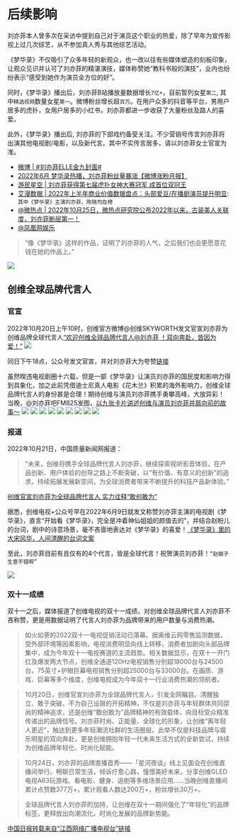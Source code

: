 # 后续影响

刘亦菲本人曾多次在采访中提到自己对于演员这个职业的热爱，除了早年为宣传影视上过几次综艺，从不参加真人秀与其他综艺活动。

《梦华录》不仅吸引了众多年轻的新观众，也一改以往有些媒体塑造的刻板印象，让观众见识并认可了刘亦菲的精湛演技，媒体称赞她“教科书般的演技”，业内也纷纷表示“感受到她作为演员全方位的好”。

同时，《梦华录》播出后，刘亦菲B站播放量数据增长`7亿+`，目前暂列女星`第二`, 其中`精选视频`数量女星`第一`。微博粉丝增长超`百万`。在用户众多的抖音等平台，男用户居多的虎扑，女用户居多的小红书，刘亦菲都进一步收获了大量粉丝及路人的喜爱。

此外，《梦华录》播出后, 刘亦菲的下部戏约备受关注。不少营销号传言刘亦菲将出演其他电视剧/电影，以及新代言。其中不实传言居多，请以刘亦菲女士官宣为准。

* [微博 | #刘亦菲ELLE金九封面#](https://weibo.com/1273610165/M1JeED63E?refer_flag=1001030103_)
* [2022年6月 梦华录热播，刘亦菲粉丝量暴涨【微博涨粉月报】](https://www.bilibili.com/video/BV1GG411W7YU/?vd_source=087d424162639011a33e46dbbd019cfd)
* [游民星空 | 刘亦菲获得第七届虎扑女神大赛冠军 成首位双冠王](https://www.gamersky.com/wenku/202209/1523607.shtml)
* [艾漫数据 | 2022年上半年商业价值数据盘点：头部爱豆/在播剧演员提升明显](https://mp.weixin.qq.com/s/BXcHVyWjFjP_uApvfkh5TA): `其中《梦华录》主演刘亦菲，陈晓均在榜`
* [@微热点 | 2022年10月25日，微热点研究院公布2022年以来，古装美人关联度，刘亦菲断层第一！](https://weibo.com/3960037780/MbVAeDXGa)
* [@凤凰网娱乐](https://share.api.weibo.cn/share/345757731%2C4832117245349530.html)
> “像《梦华录》这样的作品，证明了刘亦菲的人气，之后我们也会更愿意花钱在她的作品上。”

![](/image/cc/yule.jpg)


## 创维全球品牌代言人

### 官宣

2022年10月20日上午10时，创维官方微博@创维SKYWORTH发文官宣刘亦菲为创维品牌全球代言人[“欢迎创维全球品牌代言人@刘亦菲 ！双向奔赴，皆因为爱！”](https://m.weibo.cn/2033158844/4826585846515075)
![](/image/discuss/education/daiyanren.jpg)

同日下午18点，公众号发文官宣，并对刘亦菲大为夸赞[链接](https://mp.weixin.qq.com/s/_mJCASrP6ZoNWCi0Q1w2rA)

虽然暌违电视剧圈十六载，但是一部《梦华录》让演员刘亦菲的国民度和影响力得到具象化，加之此前凭借迪士尼真人电影《花木兰》积累的海外影响力，创维全球品牌代言人的身份甚是合理！期待创维与演员刘亦菲携手勇攀高峰，大放异彩！
当晚，@刘亦菲吧FM825发图，[以九张卡片讲述创维与演员刘亦菲并肩向前的故事～](https://weibo.com/1765462132/Mbd3I9U9v)
![](/image/cc/cw1.jpg)
![](/image/cc/cw2.jpg)
![](/image/cc/cw3.jpg)
![](/image/cc/cw4.jpg)
![](/image/cc/cw5.jpg)
![](/image/cc/cw6.jpg)
![](/image/cc/cw7.jpg)
![](/image/cc/cw8.jpg)
![](/image/cc/cw9.jpg)


### 报道

2022年10月21日，中国质量新闻网报道：
> “未来，创维将携手全球品牌代言人刘亦菲，继续探索视听影音体验，在产品创新、用户体验的创导之路上不断突破，以“有价值、有意义的创新”的追求，持续拓展发展新空间，为全球消费者带来不断提升的科技产品新体验。”

[创维官宣刘亦菲为全球品牌代言人 实力诠释“敢创敢为”](https://www.cqn.com.cn/jiadian/content/2022-10/21/content_8871820.htm)

据悉，创维电视+公众号早在2022年6月9日就发文称赞刘亦菲主演的电视剧《梦华录》，直言“开始看《梦华录》，完全是冲着神仙姐姐的颜值去的”，并结合赵盼儿的台词，剧中的诗意场景，毫不吝啬地表达对《梦华录》的喜爱！[《梦华录》里的大宋风华，人间清醒的台词文案](https://mp.weixin.qq.com/s/Kalh6Av0sJJTD7Wgo8BU2w)

至此，刘亦菲目前有且仅有的4个代言，皆是全球代言！祝贺演员刘亦菲！`“赵娘子 生意不错啊”`

![](/image/cc/daiyan.jpg)

### 双十一成绩

双十一之后，媒体报道了创维电视的双十一成绩，对创维全球品牌代言人刘亦菲不吝称赞，更是用数据证明了代言人刘亦菲为品牌带来的用户数量与消费热潮。

> 如火如荼的2022双十一电视促销活动已落幕。据奥维云网零售监测数据，受外部环境等因素影响，电视消费明显向线上转移，消费者加剧向头部品牌集中，成为今年双十一电视赛道的主流趋势。相关数据显示，在双十一开门红及爆发两大节点，创维全通道120Hz电视销售分别超18000台与24500台，75英寸+护眼巨幕电视销售分别超25000台与33000台。在画质、游戏、巨幕等多个维度，创维电视成为今年双十一行业消费热潮的领航者。


> 10月20日，创维官宣刘亦菲为全球品牌代言人，引发全网瞩目。清醒独立、敢于突破、不为自己设限的开拓精神，不仅是刘亦菲与年轻群体共同崇尚的精神追求，还是创维“敢创敢为”品牌精神的有效载体，向目标受众精准传递出的品牌信号。刘亦菲时尚、正能量、全球化的形象，让创维“离年轻人更近”，触达到更多年轻潮流社群的生活圈层。此举不仅是科技品牌与娱乐明星的双向奔赴，更是创维拥抱年轻一代未来生活方式的全新尝试，持续为创维品牌年轻化、时尚化赋能。

> 10月24日，刘亦菲的品牌直播首秀——「星河夜谈」线上见面会在创维直播间举行。畅聊日常生活，倾诉疗愈心路，憧憬美好未来，分享创维GLED电视A63玩游戏、看电影、健身、追剧等多维场景应用……当晚创维直播间累计点赞数377万+，累计观看人数达200万+，粉丝增长30万+。

> 全球品牌代言人刘亦菲的加持，让创维在双十一期间强化了“年轻化”的品牌标签，更释放出向潮流化、时尚化发展的品牌新势能。



[中国日报转载来自“江西网络广播电视台”链接](http://cn.chinadaily.com.cn/a/202211/16/WS6374b0fba3109bd995a505a6.html)





